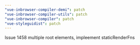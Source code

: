 ```yaml
---
"vue-inbrowser-compiler-demi": patch
"vue-inbrowser-compiler-utils": patch
"vue-inbrowser-compiler": patch
"vue-styleguidist": patch
---
```


Issue 1458 multiple root elements, impleement staticRenderFns
